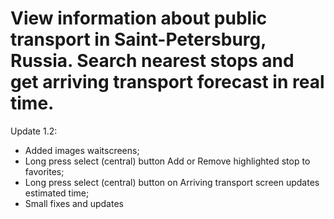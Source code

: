 # View information about public transport in Saint-Petersburg, Russia. Search nearest stops and get arriving transport forecast in real time.

Update 1.2:
- Added images waitscreens;
- Long press select (central) button Add or Remove highlighted stop to favorites;
- Long press select (central) button on Arriving transport screen updates estimated time;
- Small fixes and updates
